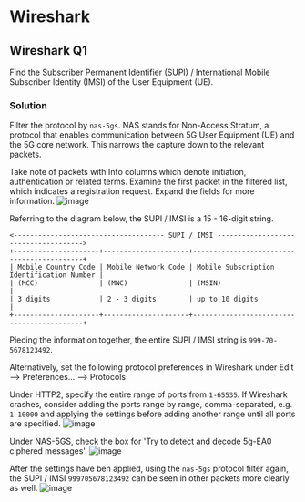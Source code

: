 # Wireshark
## Wireshark Q1
Find the Subscriber Permanent Identifier (SUPI) / International Mobile Subscriber Identity (IMSI) of the User Equipment (UE).

### Solution
Filter the protocol by `nas-5gs`. NAS stands for Non-Access Stratum, a protocol that enables communication between 5G User Equipment (UE) and the 5G core network. This narrows the capture down to the relevant packets.

Take note of packets with Info columns which denote initiation, authentication or related terms. Examine the first packet in the filtered list, which indicates a registration request. Expand the fields for more information.
![image](https://github.com/user-attachments/assets/3bc7d524-c12f-4546-af2f-733f904af07a)

Referring to the diagram below, the SUPI / IMSI is a 15 - 16-digit string.
```
<------------------------------------- SUPI / IMSI ------------------------------------->
+---------------------+---------------------+-------------------------------------------+
| Mobile Country Code | Mobile Network Code | Mobile Subscription Identification Number |
| (MCC)               | (MNC)               | (MSIN)                                    |
| 3 digits            | 2 - 3 digits        | up to 10 digits                           |
+---------------------+---------------------+-------------------------------------------+
```
Piecing the information together, the entire SUPI / IMSI string is `999-70-5678123492`.

Alternatively, set the following protocol preferences in Wireshark under Edit --> Preferences... --> Protocols

Under HTTP2, specify the entire range of ports from `1-65535`. If Wireshark crashes, consider adding the ports range by range, comma-separated, e.g. `1-10000` and applying the settings before adding another range until all ports are specified.
![image](https://github.com/user-attachments/assets/7e4bd792-0e91-4db9-9c01-5034209f5133)

Under NAS-5GS, check the box for 'Try to detect and decode 5g-EA0 ciphered messages'.
![image](https://github.com/user-attachments/assets/1d3df23a-a7e4-4051-ab63-60d29a498f46)

After the settings have ben applied, using the `nas-5gs` protocol filter again, the SUPI / IMSI `999705678123492` can be seen in other packets more clearly as well.
![image](https://github.com/user-attachments/assets/bc628821-f4bd-4416-a188-ca29397caf8c)
